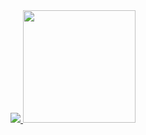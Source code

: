 <div align="center">
  <a href="https://github.com/Maria-Costa">
      <img src="https://user-images.githubusercontent.com/82274778/141123405-d04fbb07-b18e-416f-bfd1-1655bfece232.png">
  <img height="180em" src="https://github-readme-stats.vercel.app/api?username=Maria-Costa&show_icons=true&theme=gruvbox&include_all_commits=true&count_private=true"/>
</div>
